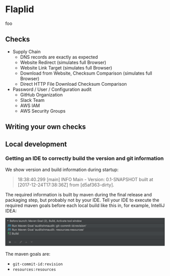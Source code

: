 # Flaplid

foo

## Checks

* Supply Chain
  * DNS records are exactly as expected
  * Website Redirect (simulates full Browser)
  * Website Link Target (simulates full Browser)
  * Download from Website, Checksum Comparison (simulates full Browser)
  * Direct HTTP File Download Checksum Comparison
* Password / User / Configuration audit
  * GitHub Organization
  * Slack Team
  * AWS IAM
  * AWS Security Groups

## Writing your own checks

## Local development

### Getting an IDE to correctly build the version and git information

We show version and build information during startup:

> 18:38:40.299 [main] INFO Main - Version: 0.1-SNAPSHOT built at [2017-12-24T17:38:36Z] from [d5af363-dirty].

The required information is built by maven during the final release and packaging step, but probably not by your IDE. Tell your IDE to execute the required maven goals before each local build like this in, for example, IntelliJ IDEA:

![IntelliJ build steps](maven-build-ide.png)

The maven goals are:

* `git-commit-id:revision`
* `resources:resources`
